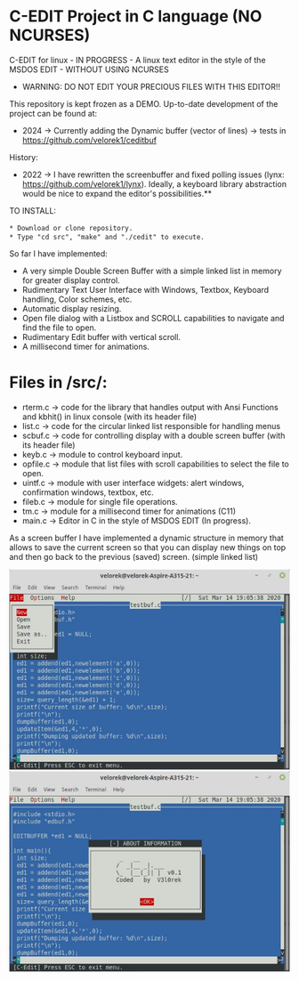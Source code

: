 C-EDIT Project in C language (NO NCURSES)
=========================================
C-EDIT for linux - IN PROGRESS - A linux text editor in the style of the MSDOS EDIT - WITHOUT USING NCURSES
* WARNING: DO NOT EDIT YOUR PRECIOUS FILES WITH THIS EDITOR!!

This repository is kept frozen as a DEMO. Up-to-date development of the project can be found at:
- 2024 -> Currently adding the Dynamic buffer (vector of lines) -> tests in https://github.com/velorek1/ceditbuf

History:
- 2022 -> I have rewritten the screenbuffer and fixed polling issues (lynx: https://github.com/velorek1/lynx). 
Ideally, a keyboard library abstraction would be nice to expand the editor's possibilities.**



TO INSTALL:  

    * Download or clone repository.
    * Type "cd src", "make" and "./cedit" to execute.
    
So far I have implemented:

* A very simple Double Screen Buffer with a simple linked list in memory for greater display control. 
* Rudimentary Text User Interface with Windows, Textbox, Keyboard handling, Color schemes, etc.
* Automatic display resizing.
* Open file dialog with a Listbox and SCROLL capabilities to navigate and find the file to open.
* Rudimentary Edit buffer with vertical scroll. 
* A millisecond timer for animations.

Files in /src/:
===============
* rterm.c -> code for the library that handles output with Ansi Functions and kbhit() in linux console (with its header file)
* list.c -> code for the circular linked list responsible for handling menus 
* scbuf.c -> code for controlling display with a double screen buffer (with its header file)
* keyb.c -> module to control keyboard input.
* opfile.c -> module that list files with scroll capabilities to select the file to open.
* uintf.c -> module with user interface widgets: alert windows, confirmation windows, textbox, etc.
* fileb.c -> module for single file operations.
* tm.c -> module for a millisecond timer for animations (C11)
* main.c -> Editor in C in the style of MSDOS EDIT (In progress).


As a screen buffer I have implemented a dynamic structure in memory that allows to save the current screen so that you can display new things on top and then go back to the previous (saved) screen. (simple linked list)

![Alt text](cedit3.jpg?raw=true "Demo")
![Alt text](cedit4.jpg?raw=true "Demo")
